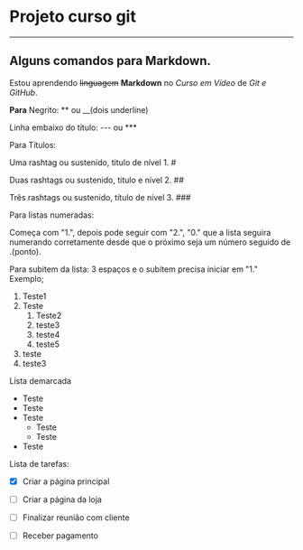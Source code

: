 # Projeto curso git
***

## Alguns comandos para Markdown.

Estou aprendendo ~~linguagem~~ **Markdown** no *Curso em Vídeo* de _Git e GitHub_. 

**Para**
Negrito: ** ou __(dois underline)

Linha embaixo do título: --- ou ***

Para Títulos:

Uma rashtag ou sustenido, titulo de nível 1. #

Duas rashtags ou sustenido, titulo e nível 2. ##

Três rashtags ou sustenido, título de nível 3. ###

Para listas numeradas:

Começa com "1.", depois pode seguir com "2.", "0." que a lista seguira numerando corretamente desde que o próximo seja um número seguido de .(ponto).

Para subitem da lista: 3 espaços e o subitem precisa iniciar em "1."
Exemplo;

1. Teste1
2. Teste
   1. Teste2
   9. teste3
   9. teste4
   867. teste5
9. teste
9. teste3

Lista demarcada

* Teste
* Teste
* Teste
   * Teste
   * Teste
* Teste

Lista de tarefas:

- [x] Criar a  página principal 
- [ ] Criar a página da loja
- [ ] Finalizar reunião com cliente
- [ ] Receber pagamento






